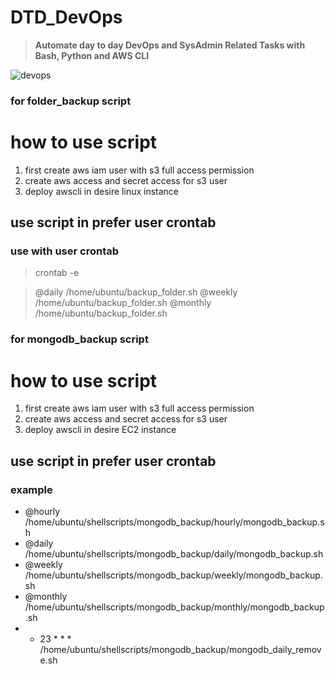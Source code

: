 # DTD_DevOps
> **Automate day to day DevOps and SysAdmin Related Tasks with Bash, Python and  AWS CLI**

![devops](https://technovids.com/us/wp-content/uploads/2020/06/Aws-DevOps-Online-Classes-600x360.png.webp)


### for folder_backup script

# how to use script

1. first create aws iam user with s3 full access permission
2. create aws access and secret access for s3 user
3. deploy awscli in desire linux instance

## use script in prefer user crontab
### use with user crontab 

> crontab -e

> @daily /home/ubuntu/backup_folder.sh
> @weekly /home/ubuntu/backup_folder.sh
> @monthly /home/ubuntu/backup_folder.sh

### for mongodb_backup script

# how to use script

1. first create aws iam user with s3 full access permission
2. create aws access and secret access for s3 user
3. deploy awscli in desire EC2 instance

## use script in prefer user crontab
### example

* @hourly /home/ubuntu/shellscripts/mongodb_backup/hourly/mongodb_backup.sh
* @daily /home/ubuntu/shellscripts/mongodb_backup/daily/mongodb_backup.sh
* @weekly /home/ubuntu/shellscripts/mongodb_backup/weekly/mongodb_backup.sh
* @monthly /home/ubuntu/shellscripts/mongodb_backup/monthly/mongodb_backup.sh
* * 23 * * * /home/ubuntu/shellscripts/mongodb_backup/mongodb_daily_remove.sh

